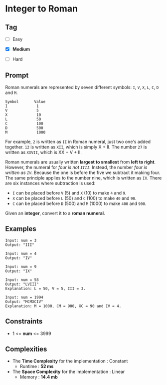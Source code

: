 # Integer to Roman
## Tag
- [ ] Easy 
- [x] **Medium**  
- [ ] Hard 
  

## Prompt
Roman numerals are represented by seven different symbols: `I`, `V`, `X`, `L`, `C`, `D` and `M`.  
```  
Symbol       Value
I             1
V             5
X             10
L             50
C             100
D             500
M             1000
```
For example, `2` is written as `II` in Roman numeral, just two one's added together. `12` is written as `XII`, which is simply X + II. The number `27` is written as `XXVII`, which is XX + V + II.  
  
Roman numerals are usually written **largest to smallest** from **left to right**. However, the numeral for *four is not `IIII`*. Instead, the number *four is written as `IV`*. Because the one is before the five we subtract it making four. The same principle applies to the number nine, which is written as `IX`. There are six instances where subtraction is used:  
* `I` can be placed before `V` (5) and `X` (10) to make `4` and `9`. 
* `X` can be placed before `L` (50) and `C` (100) to make `40` and `90`. 
* `C` can be placed before `D` (500) and `M` (1000) to make `400` and `900`.  
  
Given an **integer**, convert it to a **roman numeral**.  
  
## Examples
```
Input: num = 3
Output: "III"
```
```
Input: num = 4
Output: "IV"
```
```
Input: num = 9
Output: "IX"
```
```
Input: num = 58
Output: "LVIII"
Explanation: L = 50, V = 5, III = 3.
```
```
Input: num = 1994
Output: "MCMXCIV"
Explanation: M = 1000, CM = 900, XC = 90 and IV = 4.
```
  
## Constraints
* 1 <= **num** <= 3999
  
## Complexities
* The **Time Complexity** for the implementation : Constant
  * Runtime : **52 ms**  
* The **Space Complexity** for the implementation : Linear
  * Memory : **14.4 mb**